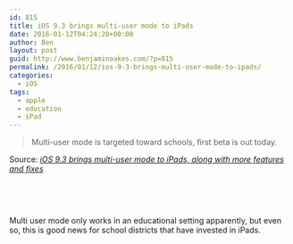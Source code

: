 ```yaml
---
id: 815
title: iOS 9.3 brings multi-user mode to iPads
date: 2016-01-12T04:24:20+00:00
author: Ben
layout: post
guid: http://www.benjaminoakes.com/?p=815
permalink: /2016/01/12/ios-9-3-brings-multi-user-mode-to-ipads/
categories:
  - iOS
tags:
  - apple
  - education
  - iPad
---
```

> Multi-user mode is targeted toward schools, first beta is out today.

Source: _[iOS 9.3 brings multi-user mode to iPads, along with more features and fixes](http://arstechnica.com/apple/2016/01/ios-9-3-brings-multi-user-mode-to-ipads-along-with-more-features-and-fixes/)_

&nbsp;

&nbsp;

Multi user mode only works in an educational setting apparently, but even so, this is good news for school districts that have invested in iPads.

&nbsp;